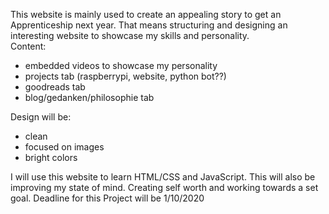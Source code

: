 This website is mainly used to create an appealing story to get an Apprenticeship next year.
That means structuring and designing an interesting website to showcase my skills and personality. <br>
Content:
 - embedded videos to showcase my personality
 - projects tab
   (raspberrypi, website, python bot??)
 - goodreads tab
 - blog/gedanken/philosophie tab
 
Design will be:
 - clean
 - focused on images
 - bright colors

I will use this website to learn HTML/CSS and JavaScript. This will also be improving my state of mind. Creating self worth and working towards a set goal.
Deadline for this Project will be 1/10/2020

